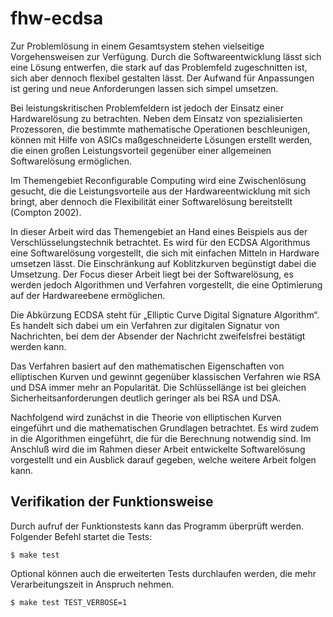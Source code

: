 # fhw-ecdsa

Zur Problemlösung in einem Gesamtsystem stehen vielseitige Vorgehensweisen zur
Verfügung. Durch die Softwareentwicklung lässt sich eine Lösung entwerfen, die
stark auf das Problemfeld zugeschnitten ist, sich aber dennoch flexibel
gestalten lässt. Der Aufwand für Anpassungen ist gering und neue Anforderungen
lassen sich simpel umsetzen.

Bei leistungskritischen Problemfeldern ist jedoch der Einsatz einer
Hardwarelösung zu betrachten. Neben dem Einsatz von spezialisierten
Prozessoren, die bestimmte mathematische Operationen beschleunigen, können mit
Hilfe von ASICs maßgeschneiderte Lösungen erstellt werden, die einen großen
Leistungsvorteil gegenüber einer allgemeinen Softwarelösung ermöglichen.

Im Themengebiet Reconfigurable Computing wird eine Zwischenlösung gesucht, die
die Leistungsvorteile aus der Hardwareentwicklung mit sich bringt, aber dennoch
die Flexibilität einer Softwarelösung bereitstellt (Compton 2002).

In dieser Arbeit wird das Themengebiet an Hand eines Beispiels aus der
Verschlüsselungstechnik betrachtet. Es wird für den ECDSA Algorithmus eine
Softwarelösung vorgestellt, die sich mit einfachen Mitteln in Hardware umsetzen
lässt. Die Einschränkung auf Koblitzkurven begünstigt dabei die Umsetzung. Der
Focus dieser Arbeit liegt bei der Softwarelösung, es werden jedoch Algorithmen
und Verfahren vorgestellt, die eine Optimierung auf der Hardwareebene
ermöglichen.

Die Abkürzung ECDSA steht für „Elliptic Curve Digital Signature Algorithm“. Es
handelt sich dabei um ein Verfahren zur digitalen Signatur von Nachrichten, bei
dem der Absender der Nachricht zweifelsfrei bestätigt werden kann.

Das Verfahren basiert auf den mathematischen Eigenschaften von elliptischen
Kurven und gewinnt gegenüber klassischen Verfahren wie RSA und DSA immer mehr
an Popularität. Die Schlüssellänge ist bei gleichen Sicherheitsanforderungen
deutlich geringer als bei RSA und DSA.

Nachfolgend wird zunächst in die Theorie von elliptischen Kurven eingeführt und
die mathematischen Grundlagen betrachtet. Es wird zudem in die Algorithmen
eingeführt, die für die Berechnung notwendig sind. Im Anschluß wird die im
Rahmen dieser Arbeit entwickelte Softwarelösung vorgestellt und ein Ausblick
darauf gegeben, welche weitere Arbeit folgen kann.

## Verifikation der Funktionsweise

Durch aufruf der Funktionstests kann das Programm überprüft werden. Folgender
Befehl startet die Tests:

    $ make test

Optional können auch die erweiterten Tests durchlaufen werden, die mehr
Verarbeitungszeit in Anspruch nehmen.

    $ make test TEST_VERBOSE=1
